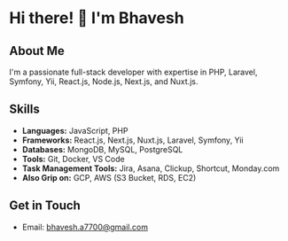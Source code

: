 # Hi there! 👋 I'm Bhavesh

## About Me
I'm a passionate full-stack developer with expertise in PHP, Laravel, Symfony, Yii, React.js, Node.js, Next.js, and Nuxt.js.

## Skills
- **Languages:** JavaScript, PHP
- **Frameworks:** React.js, Next.js, Nuxt.js, Laravel, Symfony, Yii
- **Databases:** MongoDB, MySQL, PostgreSQL
- **Tools:** Git, Docker, VS Code
- **Task Management Tools:** Jira, Asana, Clickup, Shortcut, Monday.com
- **Also Grip on:** GCP, AWS (S3 Bucket, RDS, EC2)

## Get in Touch
- Email: bhavesh.a7700@gmail.com
